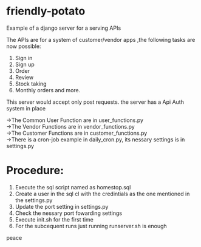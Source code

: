 # friendly-potato
Example of a django server for a serving APIs 

The APIs are for a system of customer/vendor apps ,the following tasks are now possible:
1. Sign in
2. Sign up
3. Order
4. Review
5. Stock taking
6. Monthly orders
and more.

This server would accept only post requests.
the server has a Api Auth system in place 

->The Common User Function are in user_functions.py<br/>
->The Vendor Functions are in vendor_functions.py<br/>
->The Customer Functions are in customer_functions.py<br/>
->There is a cron-job example in daily_cron.py, its nessary settings is in settings.py<br/>


# Procedure:
1. Execute the sql script named as homestop.sql
2. Create a user in the sql cl with the credintials as the one mentioned in the settings.py 
3. Update the port setting in settings.py
4. Check the nessary port fowarding settings
2. Execute init.sh for the first time
3. For the subcequent runs just running runserver.sh is enough

peace
